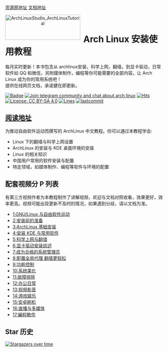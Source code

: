 [资源原地址](https://github.com/ArchLinuxStudio/ArchLinuxTutorial.git)
[文档地址](https://archlinuxstudio.github.io/ArchLinuxTutorial/#/rookie/archlinux_pre_install)
<p align="center">
<img width="240" height="80" align="left" style="float: left; margin: 0 10px 0 0;" src="https://www.archlinux.org/static/logos/archlinux-logo-dark-1200dpi.b42bd35d5916.png" alt="ArchLinuxStudio_ArchLinuxTutorial"/>
</br>
<h1>Arch Linux 安装使用教程 </h1> 
每月实时更新！本书包含从 archlinux安装，科学上网，翻墙，到显卡驱动，日常软件如 QQ 和微信，另附媒体制作，编程等你可能需要的全部内容。让 Arch Linux 成为你的常用系统吧！
</br>
提供在线网页文档，承诺健在即更新。
</p>

[![Badge](https://img.shields.io/badge/link-ArchLinuxTutorial-%230088cc.svg)](https://archlinuxstudio.github.io/ArchLinuxTutorial)
[![Join telegram community and chat about arch linux](https://img.shields.io/discord/628978428019736619?label=&logo=telegram&logoColor=ffffff&color=7389D8&labelColor=6A7EC2&cacheSeconds=60)](https://t.me/kdwu1fan)
[![Hits](https://hits.seeyoufarm.com/api/count/incr/badge.svg?url=https%3A%2F%2Fgithub.com%2FArchLinuxStudio%2FArchLinuxTutorial&count_bg=%2379C83D&title_bg=%23555555&icon=&icon_color=%23E7E7E7&title=hits&edge_flat=false)](https://hits.seeyoufarm.com)
[![License: CC BY-SA 4.0](https://img.shields.io/badge/License-CC%20BY--SA%204.0-lightgrey.svg)](https://creativecommons.org/licenses/by-sa/4.0/)
[![Lines](https://img.shields.io/tokei/lines/github/ArchLinuxStudio/ArchLinuxTutorial)](https://img.shields.io/tokei/lines/github/ArchLinuxStudio/ArchLinuxTutorial)
[![lastcommit](https://img.shields.io/github/last-commit/ArchLinuxStudio/ArchLinuxTutorial)](https://img.shields.io/github/last-commit/ArchLinuxStudio/ArchLinuxTutorial)

<!-- shields not support telegram online count now, use sample discord instead temporarily -->

## [阅读地址](https://ArchLinuxStudio.github.io/ArchLinuxTutorial/#/)

为推动自由软件运动而撰写的 ArchLinux 中文教程。你可以通过本教程学会:

- Linux 下的翻墙与科学上网设置
- ArchLinux 的安装与 KDE 桌面环境的安装
- Linux 的相关知识
- 中国用户常用的软件安装与配置
- 特定领域，如媒体制作、编程等软件与环境的配置

## 配套视频分 P 列表

有第三方视频作者为本教程制作了讲解视频，欢迎与文档对照收看，效果更好，效率更高。视频可能出现更新不及时的情况，如果遇到分歧，请以文档为准。

- [1:GNU/Linux 与自由软件运动](https://www.bilibili.com/video/BV1dB4y1T7Zb/)
- [2:安装前的准备](https://www.bilibili.com/video/BV1V64y1d7N7/)
- [3:ArchLinux 基础安装](https://www.bilibili.com/video/BV1Jy4y1M74E)
- [4:安装 KDE 与常用软件](https://www.bilibili.com/video/BV1Fv411H7x2)
- [5:科学上网与翻墙](https://www.youtube.com/watch?v=HNfT8uz7qEM)
- [6:显卡驱动安装综述](https://www.bilibili.com/video/BV1p44y1q746)
- [7:成为合格的系统管理员](https://www.bilibili.com/video/BV1N64y1b73Z)
- [8:配置全局代理 翻墙更轻松](https://www.youtube.com/watch?v=m0ctfPF-2_I)
- [9:功耗控制](https://www.bilibili.com/video/BV1664y1Q7cS)
- [10:系统美化](https://www.bilibili.com/video/BV1GX4y1w748)
- [11:故障排除](https://www.bilibili.com/video/BV1PM4y1M75j)
- [12:办公日常](https://www.bilibili.com/video/BV1xv411H7DY)
- [13:视频影音](https://www.bilibili.com/video/BV11M4y1M7tf/)
- [14:游戏娱乐](https://www.bilibili.com/video/BV16g411u7WQ/)
- [15:安卓刷机](https://www.bilibili.com/video/BV1jw411d7g2/)
- [16:直播与多媒体](https://www.bilibili.com/video/BV1854y1n7zS/)
- [17:編程軟件](https://www.bilibili.com/video/BV1164y1b7kC/)

## Star 历史

[![Stargazers over time](https://starchart.cc/ArchLinuxStudio/ArchLinuxTutorial.svg)](https://starchart.cc/ArchLinuxStudio/ArchLinuxTutorial)
